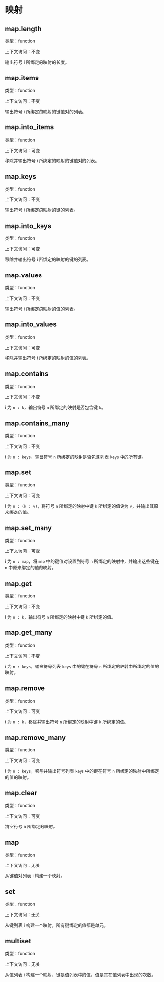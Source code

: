 # 映射

## map.length

类型：function

上下文访问：不变

输出符号 i 所绑定的映射的长度。

## map.items

类型：function

上下文访问：不变

输出符号 i 所绑定的映射的键值对的列表。

## map.into_items

类型：function

上下文访问：可变

移除并输出符号 i 所绑定的映射的键值对的列表。

## map.keys

类型：function

上下文访问：不变

输出符号 i 所绑定的映射的键的列表。

## map.into_keys

类型：function

上下文访问：可变

移除并输出符号 i 所绑定的映射的键的列表。

## map.values

类型：function

上下文访问：不变

输出符号 i 所绑定的映射的值的列表。

## map.into_values

类型：function

上下文访问：可变

移除并输出符号 i 所绑定的映射的值的列表。

## map.contains

类型：function

上下文访问：不变

i 为 `n : k`，输出符号 `n` 所绑定的映射是否包含键 `k`。

## map.contains_many

类型：function

上下文访问：不变

i 为 `n : keys`，输出符号 `n` 所绑定的映射是否包含列表 `keys` 中的所有键。

## map.set

类型：function

上下文访问：可变

i 为 `n : (k : v)`，将符号 `n` 所绑定的映射中键 `k` 所绑定的值设为 `v`，并输出其原来绑定的值。

## map.set_many

类型：function

上下文访问：可变

i 为 `n : map`，将 `map` 中的键值对设置到符号 `n` 所绑定的映射中，并输出这些键在 `n` 中原来绑定的值的映射。

## map.get

类型：function

上下文访问：不变

i 为 `n : k`，输出符号 `n` 所绑定的映射中键 `k` 所绑定的值。

## map.get_many

类型：function

上下文访问：不变

i 为 `n : keys`，输出符号列表 `keys` 中的键在符号 `n` 所绑定的映射中所绑定的值的映射。

## map.remove

类型：function

上下文访问：可变

i 为 `n : k`，移除并输出符号 `n` 所绑定的映射中键 `k` 所绑定的值。

## map.remove_many

类型：function

上下文访问：可变

i 为 `n : keys`，移除并输出符号列表 `keys` 中的键在符号 `n` 所绑定的映射中所绑定的值的映射。

## map.clear

类型：function

上下文访问：可变

清空符号 `n` 所绑定的映射。

## map

类型：function

上下文访问：无关

从键值对列表 i 构建一个映射。

## set

类型：function

上下文访问：无关

从键列表 i 构建一个映射，所有键绑定的值都是单元。

## multiset

类型：function

上下文访问：无关

从值列表 i 构建一个映射，键是值列表中的值，值是其在值列表中出现的次数。
